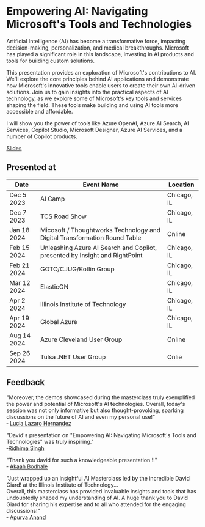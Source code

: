 # Empowering AI: Navigating Microsoft's Tools and Technologies

Artificial Intelligence (AI) has become a transformative force, impacting decision-making, personalization, and medical breakthroughs. Microsoft has played a significant role in this landscape, investing in AI products and tools for building custom solutions.

This presentation provides an exploration of Microsoft's contributions to AI. We'll explore the core principles behind AI applications and demonstrate how Microsoft's innovative tools enable users to create their own AI-driven solutions. Join us to gain insights into the practical aspects of AI technology, as we explore some of Microsoft's key tools and services shaping the field. These tools make building and using AI tools more accessible and affordable.

I will show you the power of tools like Azure OpenAI, Azure AI Search, AI Services, Copilot Studio, Microsoft Designer, Azure AI Services, and a number of Copilot products.

[Slides](https://1drv.ms/p/s!AsEkrMBA7Ehw1a9ywsAQQ9sVMnWFew?e=vecggl)

## Presented at

| Date      | Event Name                                                    | Location    |
| --------- | ------------------------------------------------------------- | ----------- |
| Dec 5 2023 | AI Camp | Chicago, IL |
| Dec 7 2023 | TCS Road Show | Chicago, IL |
| Jan 18 2024 | Micosoft / Thoughtworks Technology and Digital Transformation Round Table | Online |
| Feb 15 2024 | Unleashing Azure AI Search and Copilot, presented by Insight and RightPoint | Chicago, IL |
| Feb 21 2024 | GOTO/CJUG/Kotlin Group                                        | Chicago, IL |
| Mar 12 2024 | ElasticON                                                     | Chicago, IL |
| Apr 2 2024  | Illinois Institute of Technology                              | Chicago, IL |
| Apr 19 2024  | Global Azure | Chicago, IL |
| Aug 14 2024 | Azure Cleveland User Group | Online |
| Sep 26 2024 | Tulsa .NET User Group | Onlie |

## Feedback

"Moreover, the demos showcased during the masterclass truly exemplified the power and potential of Microsoft's AI technologies. Overall, today's session was not only informative but also thought-provoking, sparking discussions on the future of AI and even my personal use!"\
&dash; [Lucia Lazaro Hernandez](https://www.linkedin.com/feed/update/urn:li:activity:7181058641494515712/)

"David's presentation on "Empowering AI: Navigating Microsoft's Tools and Technologies" was truly inspiring."\
&dash;[Ridhima Singh](https://www.linkedin.com/feed/update/urn:li:activity:7181143669188571136/)

"Thank you david for such a knowledgeable presentation !!"\
&dash; [Akaah Bodhale](https://www.linkedin.com/feed/update/urn:li:ugcPost:7181153283191836674?commentUrn=urn%3Ali%3Acomment%3A%28ugcPost%3A7181153283191836674%2C7181261659003375616%29&dashCommentUrn=urn%3Ali%3Afsd_comment%3A%287181261659003375616%2Curn%3Ali%3AugcPost%3A7181153283191836674%29)

"Just wrapped up an insightful AI Masterclass led by the incredible David Giard! at the Illinois Institute of Technology...\
Overall, this masterclass has provided invaluable insights and tools that has undoubtedly shaped my understanding of AI. A huge thank you to David Giard for sharing his expertise and to all who attended for the engaging discussions!"\
&dash; [Apurva Anand](https://www.linkedin.com/feed/update/urn:li:activity:7182051847862370305/)
